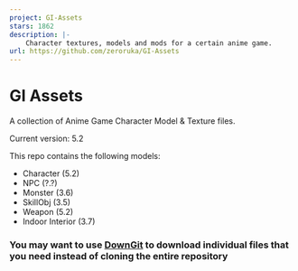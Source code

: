 ```yaml
---
project: GI-Assets
stars: 1862
description: |-
    Character textures, models and mods for a certain anime game. 
url: https://github.com/zeroruka/GI-Assets
---
```


# GI Assets

A collection of Anime Game Character Model & Texture files.

Current version: 5.2

This repo contains the following models:

- Character (5.2)
- NPC (?.?)
- Monster (3.6)
- SkillObj (3.5)
- Weapon (5.2)
- Indoor Interior (3.7)

### You may want to use [DownGit](https://downgit.evecalm.com/#/home) to download individual files that you need instead of cloning the entire repository

